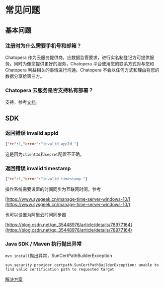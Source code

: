 # 常见问题

## 基本问题

### 注册时为什么需要手机号和邮箱？

Chatopera 作为云服务提供商，应数据监管要求，进行实名制登记方可提供服务。同时为像您提供更好的服务，Chatopera 平台使用您的联系方式对与您和 Chatopera 利益相关的事情进行沟通。Chatopera 不会以任何方式和理由将您的数据分享给第三方。


### Chatopera 云服务是否支持私有部署？

支持，参考[文档](/products/chatbot-platform/contract/on-premise.html)。

## SDK

### 返回错误 invalid appId

```JSON
{"rc":1,"error":"invalid appId."}
```

这是因为`clientId`和`secret`配置不正确。

### 返回错误 invalid timestamp

```JSON
{"rc":1,"error":"invalid timestamp."}
```

操作系统需要设置的时间同步为互联网时间，参考

[https://www.sysgeek.cn/manage-time-server-windows-10/](https://www.sysgeek.cn/manage-time-server-windows-10/)

也可以设置为阿里云时间同步器

[https://blog.csdn.net/qq_35448976/article/details/78977164](https://blog.csdn.net/qq_35448976/article/details/78977164)

### Java SDK / Maven 执行抛出异常

`mvn install`抛出异常，SunCertPathBuilderException

```日志
sun.security.provider.certpath.SunCertPathBuilderException: unable to find valid certification path to requested target
```

[解决方案](https://github.com/chatopera/chatopera-sample-java/issues/1)

